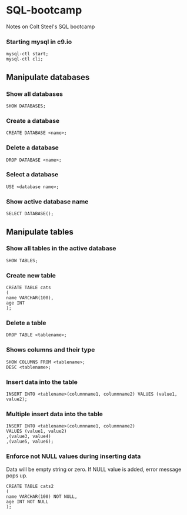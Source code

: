 # SQL-bootcamp
Notes on Colt Steel's SQL bootcamp

### Starting mysql in c9.io
    mysql-ctl start;
    mysql-ctl cli;

## Manipulate databases

### Show all databases
    SHOW DATABASES;

### Create a database
    CREATE DATABASE <name>;

### Delete a database
    DROP DATABASE <name>;

### Select a database
    USE <database name>;

### Show active database name
    SELECT DATABASE();

## Manipulate tables

###  Show all tables in the active database
    SHOW TABLES;

### Create new table
    CREATE TABLE cats
	(
	name VARCHAR(100),
	age INT
	);

### Delete a table
    DROP TABLE <tablename>;

### Shows columns and their type
    SHOW COLUMNS FROM <tablename>;
    DESC <tablename>;

### Insert data into the table
    INSERT INTO <tablename>(columnname1, columnname2) VALUES (value1, value2);

### Multiple insert data into the table
    INSERT INTO <tablename>(columnname1, columnname2)
    VALUES (value1, value2)
    ,(value3, value4)
    ,(value5, value6);

### Enforce not NULL values during inserting data
Data will be empty string or zero. If NULL value is added, error message pops up.

    CREATE TABLE cats2
    (
    name VARCHAR(100) NOT NULL,
    age INT NOT NULL
    );
